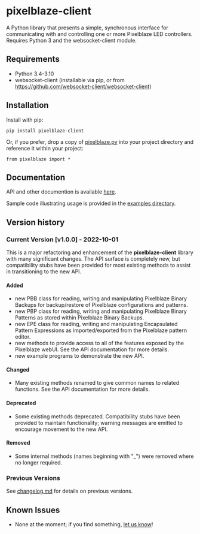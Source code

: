 # pixelblaze-client
A Python library that presents a simple, synchronous interface for communicating with and
controlling one or more Pixelblaze LED controllers. Requires Python 3 and the websocket-client
module.

## Requirements
- Python 3.4-3.10
- websocket-client (installable via pip, or from https://github.com/websocket-client/websocket-client)

## Installation
Install with pip:

```pip install pixelblaze-client```

Or, if you prefer, drop a copy of [pixelblaze.py](https://github.com/zranger1/pixelblaze-client/blob/main/pixelblaze-client/pixelblaze.py) into your project directory and reference it within your project:

```from pixelblaze import *```

## Documentation

API and other documention is available [here](https://github.com/zranger1/pixelblaze-client/blob/main/docs/index.md).

Sample code illustrating usage is provided in the [examples directory](https://github.com/zranger1/pixelblaze-client/blob/main/pixelblaze-client/examples).

## Version history

### Current Version [**v1.0.0**] - 2022-10-01

This is a major refactoring and enhancement of the **pixelblaze-client** library with many significant changes. The API surface is completely new, but compatibility stubs have been provided for most existing methods to assist in transitioning to the new API.

#### Added

* new PBB class for reading, writing and manipulating Pixelblaze Binary Backups for backup/restore of Pixelblaze configurations and patterns.
* new PBP class for reading, writing and manipulating Pixelblaze Binary Patterns as stored within Pixelblaze Binary Backups.
* new EPE class for reading, writing and manipulating Encapsulated Pattern Expressions as imported/exported from the Pixelblaze pattern editor.
* new methods to provide access to all of the features exposed by the Pixelblaze webUI. See the API documentation for more details.
* new example programs to demonstrate the new API.

#### Changed

* Many existing methods renamed to give common names to related functions.  See the API documentation for more details.

#### Deprecated

* Some existing methods deprecated.  Compatibility stubs have been provided to maintain functionality; warning messages are emitted to encourage movement to the new API.

#### Removed

* Some internal methods (names beginning with "_") were removed where no longer required.

### Previous Versions

See [changelog.md](https://github.com/zranger1/pixelblaze-client/blob/main/changelog.md) for details on previous versions.

## Known Issues
- None at the moment; if you find something, [let us know](https://github.com/zranger1/pixelblaze-client/issues/new/choose)!
